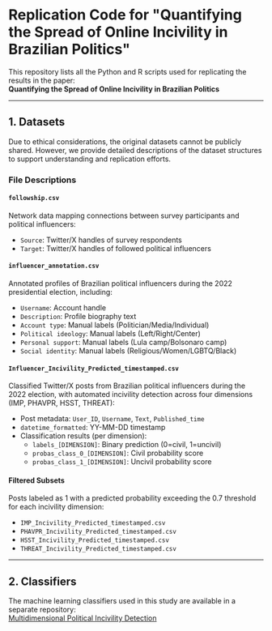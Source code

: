 # Replication Code for "Quantifying the Spread of Online Incivility in Brazilian Politics"

This repository lists all the Python and R scripts used for replicating the results in the paper:  
**Quantifying the Spread of Online Incivility in Brazilian Politics**

---

## 1. Datasets

Due to ethical considerations, the original datasets cannot be publicly shared. However, we provide detailed descriptions of the dataset structures to support understanding and replication efforts.

### File Descriptions

#### `followship.csv`
Network data mapping connections between survey participants and political influencers:
- `Source`: Twitter/X handles of survey respondents
- `Target`: Twitter/X handles of followed political influencers

#### `influencer_annotation.csv`
Annotated profiles of Brazilian political influencers during the 2022 presidential election, including:
- `Username`: Account handle
- `Description`: Profile biography text
- `Account type`: Manual labels (Politician/Media/Individual)  
- `Political ideology`: Manual labels (Left/Right/Center)  
- `Personal support`: Manual labels (Lula camp/Bolsonaro camp)  
- `Social identity`: Manual labels (Religious/Women/LGBTQ/Black) 

#### `Influencer_Incivility_Predicted_timestamped.csv`
Classified Twitter/X posts from Brazilian political influencers during the 2022 election, with automated incivility detection across four dimensions (IMP, PHAVPR, HSST, THREAT):
- Post metadata: `User_ID`, `Username`, `Text`, `Published_time`
- `datetime_formatted`: YY-MM-DD timestamp
- Classification results (per dimension):
  - `labels_[DIMENSION]`: Binary prediction (0=civil, 1=uncivil)
  - `probas_class_0_[DIMENSION]`: Civil probability score
  - `probas_class_1_[DIMENSION]`: Uncivil probability score

#### Filtered Subsets
Posts labeled as 1 with a predicted probability exceeding the 0.7 threshold for each incivility dimension:
- `IMP_Incivility_Predicted_timestamped.csv`
- `PHAVPR_Incivility_Predicted_timestamped.csv` 
- `HSST_Incivility_Predicted_timestamped.csv`
- `THREAT_Incivility_Predicted_timestamped.csv`

---

## 2. Classifiers

The machine learning classifiers used in this study are available in a separate repository:  
[Multidimensional Political Incivility Detection](https://github.com/yuanzhang1227/multidimensional_political_incivility_detection)
